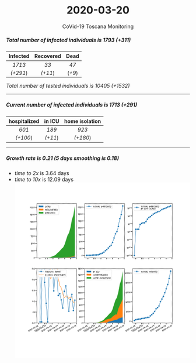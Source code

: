 <div align='center'>

# 2020-03-20
CoVid-19 Toscana Monitoring
</div>

##### Total number of infected individuals is 1793 (+311)
Infected | Recovered | Dead
:---: | :---: | :---:
*1713* | *33* | *47*
*(+291*) | *(+11*) | (*+9*)

*Total number of tested individuals is 10405 (+1532)*
***
##### Current number of infected individuals is 1713 (+291)
hospitalized | in ICU | home isolation
:---: | :---: | :---:
*601* |*189* |*923*
*(+100*) |*(+11*) |*(+180*)
***
##### Growth rate is 0.21 (5 days smoothing is 0.18)
- *time to 2x* is 3.64 days
- *time to 10x* is 12.09 days
![stats][stats]

[stats]: stats_Toscana.png
